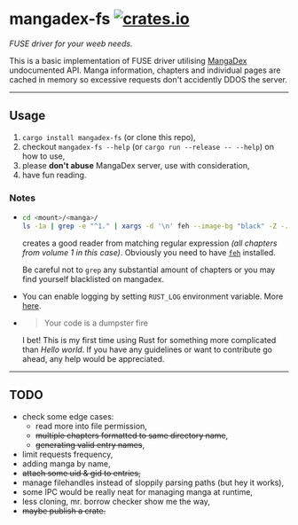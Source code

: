 # mangadex-fs [![crates.io](https://img.shields.io/crates/v/mangadex-fs?style=flat-square)](https://crates.io/crates/mangadex-fs)

_FUSE driver for your weeb needs._ 

This is a basic implementation of FUSE driver utilising [MangaDex](https://mangadex.org/) undocumented API. Manga information, chapters and individual pages are cached in memory so excessive requests don't accidently DDOS the server.

---

## Usage

1. `cargo install mangadex-fs` (or clone this repo),
2. checkout `mangadex-fs --help` (or `cargo run --release -- --help`) on how to use,
3. please **don't abuse** MangaDex server, use with consideration,
4. have fun reading.  

### Notes

-   ```sh
    cd <mount>/<manga>/
    ls -1a | grep -e "^1." | xargs -d '\n' feh --image-bg "black" -Z -. -d -S filename --version-sort
    ```

    creates a good reader from matching regular expression *(all chapters from volume 1 in this case)*. Obviously you need to have [`feh`](https://github.com/derf/feh) installed.

    Be careful not to `grep` any substantial amount of chapters or you may find yourself blacklisted on mangadex.

-   You can enable logging by setting `RUST_LOG` environment variable. More [here](https://docs.rs/env_logger/0.7.0/env_logger/).

-   >Your code is a dumpster fire

    I bet! This is my first time using Rust for something more complicated than _Hello world_. If you have any guidelines or want to contribute go ahead, any help would be appreciated.

---

## TODO

- check some edge cases:
  - read more into file permission,
  - ~~multiple chapters formatted to same directory name~~,
  - ~~generating valid entry names~~,
- limit requests frequency,
- adding manga by name,
- ~~attach some uid & gid to entries,~~
- manage filehandles instead of sloppily parsing paths (but hey it works),
- some IPC would be really neat for managing manga at runtime,
- less cloning, mr. borrow checker show me the way,
- ~~maybe publish a crate.~~